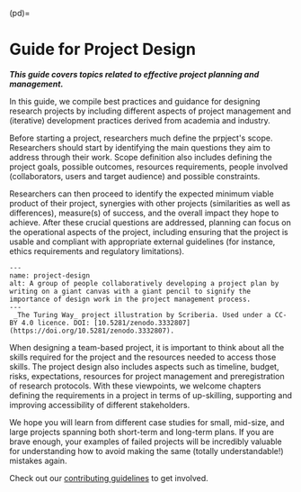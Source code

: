(pd)=
# Guide for Project Design

***This guide covers topics related to effective project planning and management.***

In this guide, we compile best practices and guidance for designing research projects by including different aspects of project management and (iterative) development practices derived from academia and industry.

Before starting a project, researchers much define the prpject's scope. Researchers should start by identifying the main questions they aim to address through their work. Scope definition also includes defining the project goals, possible outcomes, resources requirements, people involved (collaborators, users and target audience) and possible constraints.

Researchers can then proceed to identify the expected minimum viable product of their project, synergies with other projects (similarities as well as differences), measure(s) of success, and the overall impact they hope to achieve. After these crucial questions are addressed, planning can focus on the operational aspects of the project, including ensuring that the project is usable and compliant with appropriate external guidelines (for instance, ethics requirements and regulatory limitations).

```{figure} ../figures/project-design.jpg
---
name: project-design
alt: A group of people collaboratively developing a project plan by writing on a giant canvas with a giant pencil to signify the importance of design work in the project management process. 
---
 _The Turing Way_ project illustration by Scriberia. Used under a CC-BY 4.0 licence. DOI: [10.5281/zenodo.3332807](https://doi.org/10.5281/zenodo.3332807).
```
When designing a team-based project, it is important to think about all the skills required for the project and the resources needed to access those skills. The project design also includes aspects such as timeline, budget, risks, expectations, resources for project management and preregistration of research protocols. With these viewpoints, we welcome chapters defining the requirements in a project in terms of up-skilling, supporting and improving accessibility of different stakeholders.

We hope you will learn from different case studies for small, mid-size, and large projects spanning both short-term and long-term plans. If you are brave enough, your examples of failed projects will be incredibly valuable for understanding how to avoid making the same (totally understandable!) mistakes again.

Check out our [contributing guidelines](https://github.com/alan-turing-institute/the-turing-way/blob/main/CONTRIBUTING.md) to get involved.
